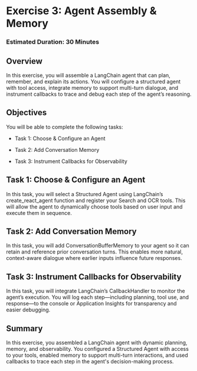 # Exercise 3: Agent Assembly & Memory

### Estimated Duration: 30 Minutes

## Overview

In this exercise, you will assemble a LangChain agent that can plan, remember, and explain its actions. You will configure a structured agent with tool access, integrate memory to support multi-turn dialogue, and instrument callbacks to trace and debug each step of the agent’s reasoning.

## Objectives

You will be able to complete the following tasks:

- Task 1: Choose & Configure an Agent

- Task 2: Add Conversation Memory

- Task 3: Instrument Callbacks for Observability

## Task 1: Choose & Configure an Agent

In this task, you will select a Structured Agent using LangChain’s create_react_agent function and register your Search and OCR tools. This will allow the agent to dynamically choose tools based on user input and execute them in sequence.

## Task 2: Add Conversation Memory

In this task, you will add ConversationBufferMemory to your agent so it can retain and reference prior conversation turns. This enables more natural, context-aware dialogue where earlier inputs influence future responses.

## Task 3: Instrument Callbacks for Observability

In this task, you will integrate LangChain’s CallbackHandler to monitor the agent’s execution. You will log each step—including planning, tool use, and response—to the console or Application Insights for transparency and easier debugging.

## Summary

In this exercise, you assembled a LangChain agent with dynamic planning, memory, and observability. You configured a Structured Agent with access to your tools, enabled memory to support multi-turn interactions, and used callbacks to trace each step in the agent's decision-making process.